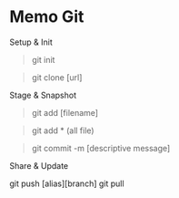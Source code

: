 # Memo Git

Setup & Init

> git init

> git clone [url]

Stage & Snapshot

> git add [filename]

> git add \* (all file)

> git commit -m [descriptive message]

Share & Update

git push [alias][branch]
git pull
